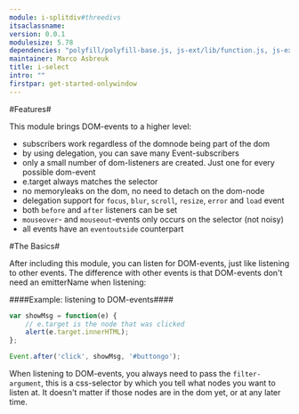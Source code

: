 ```yaml
---
module: i-splitdiv#threedivs
itsaclassname:
version: 0.0.1
modulesize: 5.78
dependencies: "polyfill/polyfill-base.js, js-ext/lib/function.js, js-ext/lib/object.js, utils, event"
maintainer: Marco Asbreuk
title: i-select
intro: ""
firstpar: get-started-onlywindow
---
```


#Features#

This module brings DOM-events to a higher level:

* subscribers work regardless of the domnode being part of the dom
* by using delegation, you can save many Event-subscribers
* only a small number of dom-listeners are created. Just one for every possible dom-event
* e.target always matches the selector
* no memoryleaks on the dom, no need to detach on the dom-node
* delegation support for `focus`, `blur`, `scroll`, `resize`, `error` and `load` event
* both `before` and `after` listeners can be set
* `mouseover`- and `mouseout`-events only occurs on the selector (not noisy)
* all events have an `eventoutside` counterpart


#The Basics#

After including this module, you can listen for DOM-events, just like listening to other events. The difference with other events is that DOM-events don't need an emitterName when listening:

####Example: listening to DOM-events####
```js
var showMsg = function(e) {
    // e.target is the node that was clicked
    alert(e.target.innerHTML);
};

Event.after('click', showMsg, '#buttongo');
```

When listening to DOM-events, you always need to pass the `filter-argument`, this is a css-selector by which you tell what nodes you want to listen at. It doesn't matter if those nodes are in the dom yet, or at any later time.

